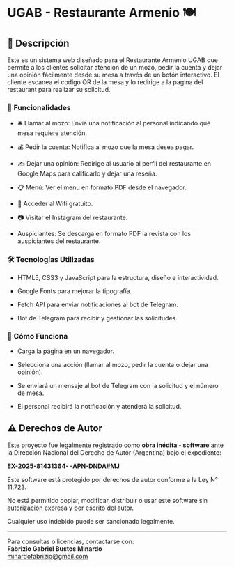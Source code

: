 # UGAB - Restaurante Armenio 🍽️

## 📌 Descripción

Este es un sistema web diseñado para el Restaurante Armenio UGAB que permite a los clientes solicitar atención de un mozo, pedir la cuenta y dejar una opinión fácilmente desde su mesa a través de un botón interactivo. El cliente escanea el codigo QR de la mesa y lo redirige a la pagina del restaurant para realizar su solicitud.

### 🚀 Funcionalidades

- 🛎️ Llamar al mozo: Envía una notificación al personal indicando qué mesa requiere atención.

- 💰 Pedir la cuenta: Notifica al mozo que la mesa desea pagar.

- ✍️ Dejar una opinión: Redirige al usuario al perfil del restaurante en Google Maps para calificarlo y dejar una reseña.

- 📋 Menú: Ver el menu en formato PDF desde el navegador.

- 📲 Acceder al Wifi gratuito.

- 📷 Visitar el Instagram del restaurante.

- Auspiciantes: Se descarga en formato PDF la revista con los auspiciantes del restaurante.

### 🛠️ Tecnologías Utilizadas

- HTML5, CSS3 y JavaScript para la estructura, diseño e interactividad.

- Google Fonts para mejorar la tipografía.

- Fetch API para enviar notificaciones al bot de Telegram.

- Bot de Telegram para recibir y gestionar las solicitudes.

### 🎯 Cómo Funciona

- Carga la página en un navegador.

- Selecciona una acción (llamar al mozo, pedir la cuenta o dejar una opinión).

- Se enviará un mensaje al bot de Telegram con la solicitud y el número de mesa.

- El personal recibirá la notificación y atenderá la solicitud.

## ⚠️ Derechos de Autor

Este proyecto fue legalmente registrado como **obra inédita - software** ante la Dirección Nacional del Derecho de Autor (Argentina) bajo el expediente:

**EX-2025-81431364- -APN-DNDA#MJ**

Este software está protegido por derechos de autor conforme a la Ley N° 11.723.

No está permitido copiar, modificar, distribuir o usar este software sin autorización expresa y por escrito del autor.

Cualquier uso indebido puede ser sancionado legalmente.

---

Para consultas o licencias, contactarse con:  
**Fabrizio Gabriel Bustos Minardo**  
minardofabrizio@gmail.com